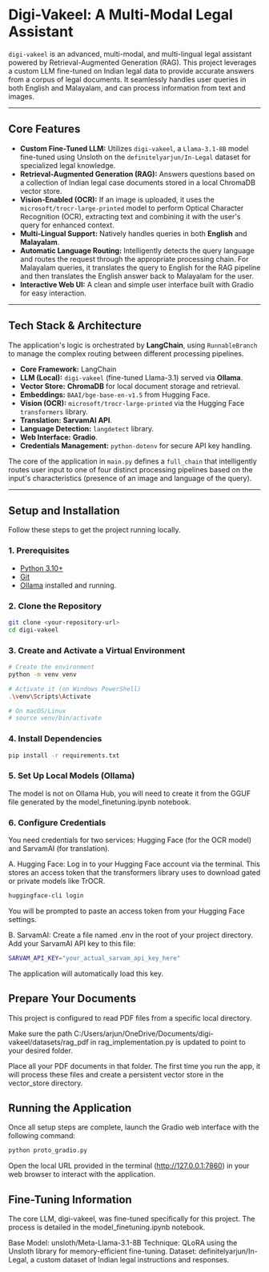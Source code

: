 # Digi-Vakeel: A Multi-Modal Legal Assistant

`digi-vakeel` is an advanced, multi-modal, and multi-lingual legal assistant powered by Retrieval-Augmented Generation (RAG). This project leverages a custom LLM fine-tuned on Indian legal data to provide accurate answers from a corpus of legal documents. It seamlessly handles user queries in both English and Malayalam, and can process information from text and images.

---

## Core Features

-   **Custom Fine-Tuned LLM:** Utilizes `digi-vakeel`, a `Llama-3.1-8B` model fine-tuned using Unsloth on the `definitelyarjun/In-Legal` dataset for specialized legal knowledge.
-   **Retrieval-Augmented Generation (RAG):** Answers questions based on a collection of Indian legal case documents stored in a local ChromaDB vector store.
-   **Vision-Enabled (OCR):** If an image is uploaded, it uses the `microsoft/trocr-large-printed` model to perform Optical Character Recognition (OCR), extracting text and combining it with the user's query for enhanced context.
-   **Multi-Lingual Support:** Natively handles queries in both **English** and **Malayalam**.
-   **Automatic Language Routing:** Intelligently detects the query language and routes the request through the appropriate processing chain. For Malayalam queries, it translates the query to English for the RAG pipeline and then translates the English answer back to Malayalam for the user.
-   **Interactive Web UI:** A clean and simple user interface built with Gradio for easy interaction.

---

## Tech Stack & Architecture

The application's logic is orchestrated by **LangChain**, using `RunnableBranch` to manage the complex routing between different processing pipelines.

-   **Core Framework:** LangChain
-   **LLM (Local):** `digi-vakeel` (fine-tuned Llama-3.1) served via **Ollama**.
-   **Vector Store:** **ChromaDB** for local document storage and retrieval.
-   **Embeddings:** `BAAI/bge-base-en-v1.5` from Hugging Face.
-   **Vision (OCR):** `microsoft/trocr-large-printed` via the Hugging Face `transformers` library.
-   **Translation:** **SarvamAI API**.
-   **Language Detection:** `langdetect` library.
-   **Web Interface:** **Gradio**.
-   **Credentials Management:** `python-dotenv` for secure API key handling.

The core of the application in `main.py` defines a `full_chain` that intelligently routes user input to one of four distinct processing pipelines based on the input's characteristics (presence of an image and language of the query).

---

## Setup and Installation

Follow these steps to get the project running locally.

### 1. Prerequisites
-   [Python 3.10+](https://www.python.org/downloads/)
-   [Git](https://git-scm.com/downloads/)
-   [Ollama](https://ollama.com/) installed and running.

### 2. Clone the Repository
```bash
git clone <your-repository-url>
cd digi-vakeel
```

### 3. Create and Activate a Virtual Environment
```bash
# Create the environment
python -m venv venv

# Activate it (on Windows PowerShell)
.\venv\Scripts\Activate

# On macOS/Linux
# source venv/bin/activate
```
### 4. Install Dependencies
```bash
pip install -r requirements.txt
```
### 5. Set Up Local Models (Ollama)
The model is not on Ollama Hub, you will need to create it from the GGUF file generated by the model_finetuning.ipynb notebook.

### 6. Configure Credentials
You need credentials for two services: Hugging Face (for the OCR model) and SarvamAI (for translation).

A. Hugging Face:
Log in to your Hugging Face account via the terminal. This stores an access token that the transformers library uses to download gated or private models like TrOCR.

```bash
huggingface-cli login
```

You will be prompted to paste an access token from your Hugging Face settings.

B. SarvamAI:
Create a file named .env in the root of your project directory. Add your SarvamAI API key to this file:

```bash
SARVAM_API_KEY="your_actual_sarvam_api_key_here"
```

The application will automatically load this key.

## Prepare Your Documents
This project is configured to read PDF files from a specific local directory.

Make sure the path C:/Users/arjun/OneDrive/Documents/digi-vakeel/datasets/rag_pdf in rag_implementation.py is updated to point to your desired folder.

Place all your PDF documents in that folder.
The first time you run the app, it will process these files and create a persistent vector store in the vector_store directory.

## Running the Application
Once all setup steps are complete, launch the Gradio web interface with the following command:

```bash
python proto_gradio.py
```

Open the local URL provided in the terminal (http://127.0.0.1:7860) in your web browser to interact with the application.

## Fine-Tuning Information

The core LLM, digi-vakeel, was fine-tuned specifically for this project. The process is detailed in the model_finetuning.ipynb notebook.


Base Model: unsloth/Meta-Llama-3.1-8B
Technique: QLoRA using the Unsloth library for memory-efficient fine-tuning.
Dataset: definitelyarjun/In-Legal, a custom dataset of Indian legal instructions and responses.
